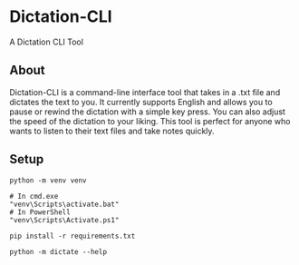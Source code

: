 # Dictation-CLI

A Dictation CLI Tool

## About 

Dictation-CLI is a command-line interface tool that takes in a .txt file and dictates the text to you. It currently supports English and allows you to pause or rewind the dictation with a simple key press. You can also adjust the speed of the dictation to your liking. This tool is perfect for anyone who wants to listen to their text files and take notes quickly.

## Setup

```
python -m venv venv
```
```
# In cmd.exe
"venv\Scripts\activate.bat"
# In PowerShell
"venv\Scripts\Activate.ps1"
```
```
pip install -r requirements.txt
```
```
python -m dictate --help
```
